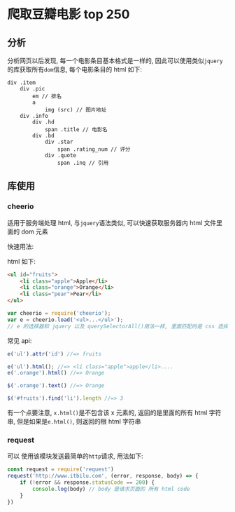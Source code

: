 # 爬取豆瓣电影 top 250

## 分析

分析网页以后发现, 每一个电影条目基本格式是一样的, 因此可以使用类似`jquery`的库获取所有`dom`信息, 每个电影条目的 html 如下:
```pug
div .item 
    div .pic
        em // 排名
        a 
            img (src) // 图片地址
    div .info
        div .hd
            span .title // 电影名
        div .bd
            div .star
                span .rating_num // 评分
            div .quote
                span .inq // 引用
```

## 库使用

### cheerio
适用于服务端处理 html, 与`jquery`语法类似, 可以快速获取服务器内 html 文件里面的 dom 元素

快速用法:

html 如下:
```html
<ul id="fruits">
    <li class="apple">Apple</li>
    <li class="orange">Orange</li>
    <li class="pear">Pear</li>
</ul>
```

```js
var cheerio = require('cheerio');
var e = cheerio.load('<ul>...</ul>');
// e 的选择器和 jquery 以及 querySelectorAll()用法一样, 里面匹配的是 css 选择器
```

常见 api:
```js
e('ul').attr('id') //=> fruits

e('ul').html(); //=> <li class="apple">apple</li>....
e('.orange').html() //=> Orange

$('.orange').text() //=> Orange

$('#fruits').find('li').length //=> 3
```
有一个点要注意, `x.html()`是不包含该 x 元素的, 返回的是里面的所有 html 字符串, 但是如果是`e.html()`, 则返回的根 html 字符串

### request

可以 使用该模块发送最简单的`http`请求, 用法如下:

```js
const request = require('request')
request('http://www.itbilu.com', (error, response, body) => {
    if (!error && response.statusCode == 200) {
        console.log(body) // body 是请求页面的 所有 html code
    }
})
```